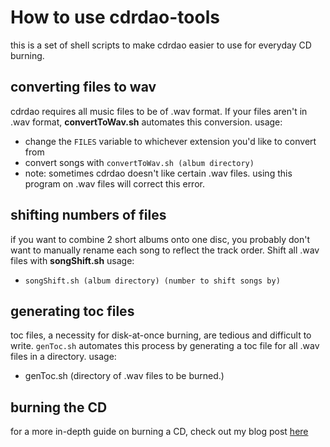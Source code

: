 # How to use cdrdao-tools
this is a set of shell scripts to make cdrdao easier to use for everyday CD burning.

## converting files to wav
cdrdao requires all music files to be of .wav format. 
If your files aren't in .wav format, **convertToWav.sh** automates this conversion.
usage:
- change the `FILES` variable to whichever extension you'd like to convert from
- convert songs with `convertToWav.sh (album directory)`
- note: sometimes cdrdao doesn't like certain .wav files. using this program on .wav files will correct this error.

## shifting numbers of files
if you want to combine 2 short albums onto one disc, you probably don't want to manually rename each song to reflect the track order. 
Shift all .wav files with **songShift.sh**
usage:
- `songShift.sh (album directory) (number to shift songs by)`

## generating toc files
toc files, a necessity for disk-at-once burning, are tedious and difficult to write. 
`genToc.sh` automates this process by generating a toc file for all .wav files in a directory. 
usage:
- genToc.sh (directory of .wav files to be burned.)

## burning the CD
for a more in-depth guide on burning a CD, check out my blog post [here](https://ethan-cope.github.io/posts/cdrdao/)

